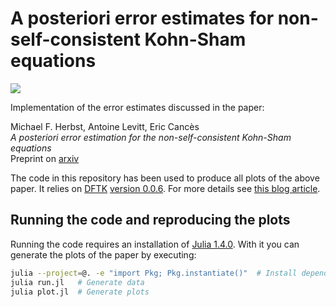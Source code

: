 # A posteriori error estimates for non-self-consistent Kohn-Sham equations
[![](https://img.shields.io/badge/arxiv-preprint-red)](TODO)

Implementation of the error estimates discussed in the paper:

Michael F. Herbst, Antoine Levitt, Eric Cancès  
*A posteriori error estimation for the non-self-consistent Kohn-Sham equations*  
Preprint on [arxiv](TODO)

The code in this repository has been used to produce all plots
of the above paper. It relies on [DFTK](https://dftk.org)
[version 0.0.6](https://doi.org/10.5281/zenodo.3749552).
For more details see [this blog article](TODO).

## Running the code and reproducing the plots
Running the code requires an installation of
[Julia 1.4.0](https://julialang.org/downloads/#current_stable_release).
With it you can generate the plots of the paper by executing:
```bash
julia --project=@. -e "import Pkg; Pkg.instantiate()"  # Install dependencies
julia run.jl   # Generate data
julia plot.jl  # Generate plots
```

